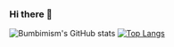 ### Hi there 👋
![Bumbimism's GitHub stats](https://github-readme-stats.vercel.app/api?username=bumbimism&show_icons=true&bg_color=00000000)
[![Top Langs](https://github-readme-stats.vercel.app/api/top-langs/?username=bumbimism)](https://github.com/anuraghazra/github-readme-stats)
<!--
**Bumbimism/Bumbimism** is a ✨ _special_ ✨ repository because its `README.md` (this file) appears on your GitHub profile.

Here are some ideas to get you started:

- 🔭 I’m currently working on ...
- 🌱 I’m currently learning ...
- 👯 I’m looking to collaborate on ...
- 🤔 I’m looking for help with ...
- 💬 Ask me about ...
- 📫 How to reach me: ...
- 😄 Pronouns: ...
- ⚡ Fun fact: ...
-->
